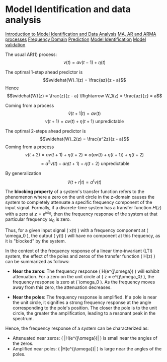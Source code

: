 
# Model Identification and data analysis

[Introduction to Model Identification and Data Analysis](src/01.Introduction%20to%20MIDA1.md)
[MA, AR and ARMA processes](src/02.MA,%20AR%20and%20ARMA%20processes.md)
[Frequency Domain](src/03.Frequency%20Domain.md)
[Prediction](src/04.Model%20Prediction.md)
[Model Identification](src/05.Model%20Identification.md)
[Model validation](src/06.Model%20validation.md)




The usual AR(1) process:
$$v(t) = av(t - 1) + \eta(t)$$

The optimal 1-step ahead predictor is
$$\widehat{W}_1(z) = \frac{az}{z - a}$$
Hence
$$\widehat{W}(z) = \frac{z}{z - a} \Rightarrow W_1(z) = \frac{az}{z} = a$$

Coming from a process
$$\hat{v}(t + 1|t) = av(t)$$
$$v(t + 1) = av(t) + \eta(t + 1) \text{ unpredictable}$$

The optimal 2-steps ahead predictor is
$$\widehat{W}_2(z) = \frac{a^2z}{z - a}$$
Coming from a process
$$v(t + 2) = av(t + 1) + \eta(t + 2) = a(av(t) + \eta(t + 1)) + \eta(t + 2)$$
$$= a^2v(t) + a\eta(t + 1) + \eta(t + 2) \text{ unpredictable}$$

By generalization
$$\hat{v}(t + r|t) = a^rv(t)$$



The **blocking property** of a system's transfer function refers to the phenomenon where a zero on the unit circle in the z-domain causes the system to completely attenuate a specific frequency component of the input signal. Formally, if a discrete-time system has a transfer function $H(z)$ with a zero at $z = e^{j\omega_0}$, then the frequency response of the system at that particular frequency $\omega_0$ is zero. 

Thus, for a given input signal \( x(t) \) with a frequency component at \( \omega_0 \), the output \( y(t) \) will have no component at this frequency, as it is "blocked" by the system.

In the context of the frequency response of a linear time-invariant (LTI) system, the effect of the poles and zeros of the transfer function \( H(z) \) can be summarized as follows:

- **Near the zeros**: The frequency response \( H(e^{j\omega}) \) will exhibit attenuation. For a zero on the unit circle at \( z = e^{j\omega_0} \), the frequency response is zero at \( \omega_0 \). As the frequency moves away from this zero, the attenuation decreases.

- **Near the poles**: The frequency response is amplified. If a pole is near the unit circle, it signifies a strong frequency response at the angle corresponding to the pole's position. The closer the pole is to the unit circle, the greater the amplification, leading to a resonant peak in the spectrum.

Hence, the frequency response of a system can be characterized as:

- Attenuated near zeros: \( |H(e^{j\omega})| \) is small near the angles of the zeros.
- Amplified near poles: \( |H(e^{j\omega})| \) is large near the angles of the poles.
